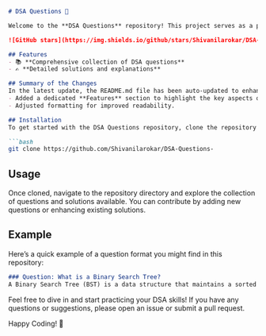 ```markdown
# DSA Questions 🚀

Welcome to the **DSA Questions** repository! This project serves as a platform for developers and learners to practice and enhance their skills in Data Structures and Algorithms (DSA). This repository is designed to help you improve your understanding of various data structures and algorithms through a collection of questions and solutions.

![GitHub stars](https://img.shields.io/github/stars/Shivanilarokar/DSA-Questions-?style=social) ![Forks](https://img.shields.io/github/forks/Shivanilarokar/DSA-Questions-?style=social)

## Features
- 📚 **Comprehensive collection of DSA questions**
- ✍️ **Detailed solutions and explanations**

## Summary of the Changes
In the latest update, the README.md file has been auto-updated to enhance the clarity and organization of the content. The following modifications were made:
- Added a dedicated **Features** section to highlight the key aspects of the repository.
- Adjusted formatting for improved readability.

## Installation
To get started with the DSA Questions repository, clone the repository using the following command:

```bash
git clone https://github.com/Shivanilarokar/DSA-Questions-
```

## Usage
Once cloned, navigate to the repository directory and explore the collection of questions and solutions available. You can contribute by adding new questions or enhancing existing solutions.

## Example
Here’s a quick example of a question format you might find in this repository:

```markdown
### Question: What is a Binary Search Tree?
A Binary Search Tree (BST) is a data structure that maintains a sorted order of elements. Each node has at most two children, and for any given node, the left child's value is less than the parent's value, while the right child's value is greater.
```

Feel free to dive in and start practicing your DSA skills! If you have any questions or suggestions, please open an issue or submit a pull request.

Happy Coding! 🎉
```